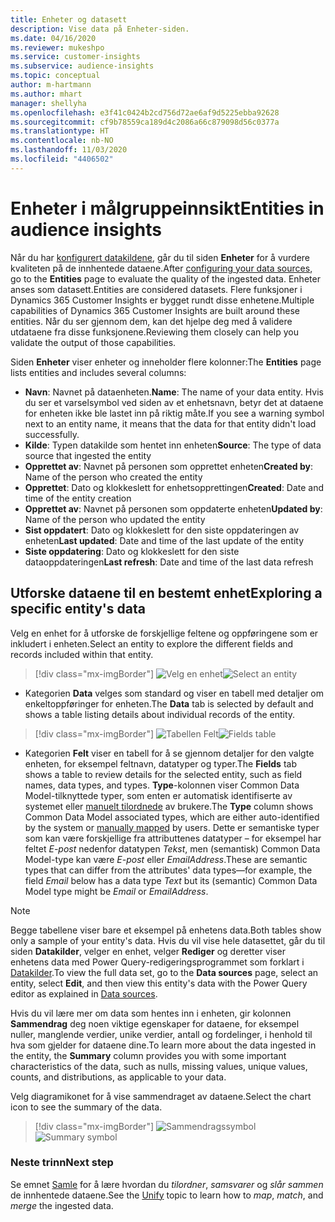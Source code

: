 ```yaml
---
title: Enheter og datasett
description: Vise data på Enheter-siden.
ms.date: 04/16/2020
ms.reviewer: mukeshpo
ms.service: customer-insights
ms.subservice: audience-insights
ms.topic: conceptual
author: m-hartmann
ms.author: mhart
manager: shellyha
ms.openlocfilehash: e3f41c0424b2cd756d72ae6af9d5225ebba92628
ms.sourcegitcommit: cf9b78559ca189d4c2086a66c879098d56c0377a
ms.translationtype: HT
ms.contentlocale: nb-NO
ms.lasthandoff: 11/03/2020
ms.locfileid: "4406502"
---
```

# <a name="entities-in-audience-insights"></a><span data-ttu-id="1fd75-103">Enheter i målgruppeinnsikt</span><span class="sxs-lookup"><span data-stu-id="1fd75-103">Entities in audience insights</span></span>

<span data-ttu-id="1fd75-104">Når du har [konfigurert datakildene](data-sources.md), går du til siden **Enheter** for å vurdere kvaliteten på de innhentede dataene.</span><span class="sxs-lookup"><span data-stu-id="1fd75-104">After [configuring your data sources](data-sources.md), go to the **Entities** page to evaluate the quality of the ingested data.</span></span> <span data-ttu-id="1fd75-105">Enheter anses som datasett.</span><span class="sxs-lookup"><span data-stu-id="1fd75-105">Entities are considered datasets.</span></span> <span data-ttu-id="1fd75-106">Flere funksjoner i Dynamics 365 Customer Insights er bygget rundt disse enhetene.</span><span class="sxs-lookup"><span data-stu-id="1fd75-106">Multiple capabilities of Dynamics 365 Customer Insights are built around these entities.</span></span> <span data-ttu-id="1fd75-107">Når du ser gjennom dem, kan det hjelpe deg med å validere utdataene fra disse funksjonene.</span><span class="sxs-lookup"><span data-stu-id="1fd75-107">Reviewing them closely can help you validate the output of those capabilities.</span></span>

<span data-ttu-id="1fd75-108">Siden **Enheter** viser enheter og inneholder flere kolonner:</span><span class="sxs-lookup"><span data-stu-id="1fd75-108">The **Entities** page lists entities and includes several columns:</span></span>

- <span data-ttu-id="1fd75-109">**Navn**: Navnet på dataenheten.</span><span class="sxs-lookup"><span data-stu-id="1fd75-109">**Name**: The name of your data entity.</span></span> <span data-ttu-id="1fd75-110">Hvis du ser et varselsymbol ved siden av et enhetsnavn, betyr det at dataene for enheten ikke ble lastet inn på riktig måte.</span><span class="sxs-lookup"><span data-stu-id="1fd75-110">If you see a warning symbol next to an entity name, it means that the data for that entity didn't load successfully.</span></span>
- <span data-ttu-id="1fd75-111">**Kilde**: Typen datakilde som hentet inn enheten</span><span class="sxs-lookup"><span data-stu-id="1fd75-111">**Source**: The type of data source that ingested the entity</span></span>
- <span data-ttu-id="1fd75-112">**Opprettet av**: Navnet på personen som opprettet enheten</span><span class="sxs-lookup"><span data-stu-id="1fd75-112">**Created by**: Name of the person who created the entity</span></span>
- <span data-ttu-id="1fd75-113">**Opprettet**: Dato og klokkeslett for enhetsopprettingen</span><span class="sxs-lookup"><span data-stu-id="1fd75-113">**Created**: Date and time of the entity creation</span></span>
- <span data-ttu-id="1fd75-114">**Opprettet av**: Navnet på personen som oppdaterte enheten</span><span class="sxs-lookup"><span data-stu-id="1fd75-114">**Updated by**: Name of the person who updated the entity</span></span>
- <span data-ttu-id="1fd75-115">**Sist oppdatert**: Dato og klokkeslett for den siste oppdateringen av enheten</span><span class="sxs-lookup"><span data-stu-id="1fd75-115">**Last updated**: Date and time of the last update of the entity</span></span>
- <span data-ttu-id="1fd75-116">**Siste oppdatering**: Dato og klokkeslett for den siste dataoppdateringen</span><span class="sxs-lookup"><span data-stu-id="1fd75-116">**Last refresh**: Date and time of the last data refresh</span></span>

## <a name="exploring-a-specific-entitys-data"></a><span data-ttu-id="1fd75-117">Utforske dataene til en bestemt enhet</span><span class="sxs-lookup"><span data-stu-id="1fd75-117">Exploring a specific entity's data</span></span>

<span data-ttu-id="1fd75-118">Velg en enhet for å utforske de forskjellige feltene og oppføringene som er inkludert i enheten.</span><span class="sxs-lookup"><span data-stu-id="1fd75-118">Select an entity to explore the different fields and records included within that entity.</span></span>

> [!div class="mx-imgBorder"]
> <span data-ttu-id="1fd75-119">![Velg en enhet](media/data-manager-entities-data.png "Velg en enhet")</span><span class="sxs-lookup"><span data-stu-id="1fd75-119">![Select an entity](media/data-manager-entities-data.png "Select an entity")</span></span>

- <span data-ttu-id="1fd75-120">Kategorien **Data** velges som standard og viser en tabell med detaljer om enkeltoppføringer for enheten.</span><span class="sxs-lookup"><span data-stu-id="1fd75-120">The **Data** tab is selected by default and shows a table listing details about individual records of the entity.</span></span>

> [!div class="mx-imgBorder"]
> <span data-ttu-id="1fd75-121">![Tabellen Felt](media/data-manager-entities-fields.PNG "Tabellen Felt")</span><span class="sxs-lookup"><span data-stu-id="1fd75-121">![Fields table](media/data-manager-entities-fields.PNG "Fields table")</span></span>

- <span data-ttu-id="1fd75-122">Kategorien **Felt** viser en tabell for å se gjennom detaljer for den valgte enheten, for eksempel feltnavn, datatyper og typer.</span><span class="sxs-lookup"><span data-stu-id="1fd75-122">The **Fields** tab shows a table to review details for the selected entity, such as field names, data types, and types.</span></span> <span data-ttu-id="1fd75-123">**Type**-kolonnen viser Common Data Model-tilknyttede typer, som enten er automatisk identifiserte av systemet eller [manuelt tilordnede](map-entities.md) av brukere.</span><span class="sxs-lookup"><span data-stu-id="1fd75-123">The **Type** column shows Common Data Model associated types, which are either auto-identified by the system or [manually mapped](map-entities.md) by users.</span></span> <span data-ttu-id="1fd75-124">Dette er semantiske typer som kan være forskjellige fra attributtenes datatyper – for eksempel har feltet *E-post* nedenfor datatypen *Tekst*, men (semantisk) Common Data Model-type kan være *E-post* eller *EmailAddress*.</span><span class="sxs-lookup"><span data-stu-id="1fd75-124">These are semantic types that can differ from the attributes' data types—for example, the field *Email* below has a data type *Text* but its (semantic) Common Data Model type might be *Email* or *EmailAddress*.</span></span>

> [!NOTE]
> <span data-ttu-id="1fd75-125">Begge tabellene viser bare et eksempel på enhetens data.</span><span class="sxs-lookup"><span data-stu-id="1fd75-125">Both tables show only a sample of your entity's data.</span></span> <span data-ttu-id="1fd75-126">Hvis du vil vise hele datasettet, går du til siden **Datakilder**, velger en enhet, velger **Rediger** og deretter viser enhetens data med Power Query-redigeringsprogrammet som forklart i [Datakilder](data-sources.md).</span><span class="sxs-lookup"><span data-stu-id="1fd75-126">To view the full data set, go to the **Data sources** page, select an entity, select **Edit**, and then view this entity's data with the Power Query editor as explained in [Data sources](data-sources.md).</span></span>

<span data-ttu-id="1fd75-127">Hvis du vil lære mer om data som hentes inn i enheten, gir kolonnen **Sammendrag** deg noen viktige egenskaper for dataene, for eksempel nuller, manglende verdier, unike verdier, antall og fordelinger, i henhold til hva som gjelder for dataene dine.</span><span class="sxs-lookup"><span data-stu-id="1fd75-127">To learn more about the data ingested in the entity, the **Summary** column provides you with some important characteristics of the data, such as nulls, missing values, unique values, counts, and distributions, as applicable to your data.</span></span>

<span data-ttu-id="1fd75-128">Velg diagramikonet for å vise sammendraget av dataene.</span><span class="sxs-lookup"><span data-stu-id="1fd75-128">Select the chart icon to see the summary of the data.</span></span>

> [!div class="mx-imgBorder"]
> <span data-ttu-id="1fd75-129">![Sammendragssymbol](media/data-manager-entities-summary.png "Tabell for datasammendrag")</span><span class="sxs-lookup"><span data-stu-id="1fd75-129">![Summary symbol](media/data-manager-entities-summary.png "Data summary table")</span></span>

### <a name="next-step"></a><span data-ttu-id="1fd75-130">Neste trinn</span><span class="sxs-lookup"><span data-stu-id="1fd75-130">Next step</span></span>

<span data-ttu-id="1fd75-131">Se emnet [Samle](data-unification.md) for å lære hvordan du *tilordner*, *samsvarer* og *slår sammen* de innhentede dataene.</span><span class="sxs-lookup"><span data-stu-id="1fd75-131">See the [Unify](data-unification.md) topic to learn how to *map*, *match*, and *merge* the ingested data.</span></span>
